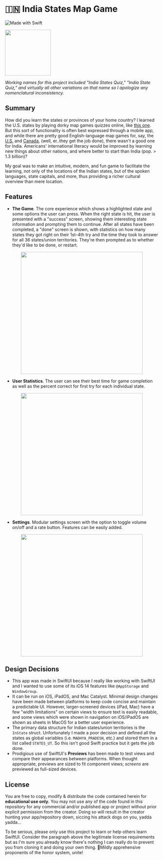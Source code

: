 # 🇮🇳 India States Map Game
![Made with Swift](https://img.shields.io/badge/swift-%23FA7343.svg?style=flat&logo=swift&logoColor=white)

[<img src="https://developer.apple.com/app-store/marketing/guidelines/images/badge-example-preferred_2x.png" width="150"/>](https://apps.apple.com/au/app/india-states-map-game/id1578581115?ign-mpt=uo%3D2)

*Working names for this project included "India States Quiz," "India State Quiz," and virtually all other variations on that name so I apologize any nomenclatural inconsistency.*
## Summary
How did you learn the states or provinces of your home country? I learned the U.S. states by playing dorky map games quizzes online, like [this one](https://online.seterra.com/en/vgp/3003). But this sort of functionality is often best expressed through a mobile app, and while there are pretty good English-language map games for, say, the [U.S.](https://apps.apple.com/us/app/united-states-map-quiz/id925224914) and [Canada](https://apps.apple.com/us/app/canada-map-quiz/id1137431114), (well, er..they get the job done), there wasn't a good one for India. Americans' international literacy would be improved by learning new things about other nations, and where better to start than India (pop. > 1.3 billion)?

My goal was to make an intuitive, modern, and fun game to facilitate the learning, not only of the locations of the Indian states, but of the spoken languages, state capitals, and more, thus providing a richer cultural overview than mere location. 

## Features

* **The Game**. The core experience which shows a highlighted state and some options the user can press. When the right state is hit, the user is presented with a "success" screen, showing them interesting state information and prompting them to continue. After all states have been completed, a "done" screen is shown, with statistics on how many states they got right on their 1st–4th try and the time they took to answer for all 36 states/union territories. They're then prompted as to whether they'd like to be done, or restart.

<p align="center">
<img src="https://githubimagesnatesabrown.s3.amazonaws.com/IMG_1604.PNG" height="400" align="center"/>
</p>

* **User Statistics**. The user can see their best time for game completion as well as the percent correct for first try for each individual state.

<p align="center">
<img src="https://githubimagesnatesabrown.s3.amazonaws.com/IMG_1605.PNG" height="400" align="center"/>
</p>

* **Settings**. Modular settings screen with the option to toggle volume on/off and a rate button. Features can be easily added.

<p align="center">
<img src="https://githubimagesnatesabrown.s3.amazonaws.com/IMG_67E339D9F34C-1.jpeg" height="400" align="center"/>
</p>

## Design Decisions

* This app was made in SwiftUI because I really like working with SwiftUI and I wanted to use some of its iOS 14 features like `@AppStorage` and `WindowGroup`. 
* It can be run on iOS, iPadOS, and Mac Catalyst. Minimal design changes have been made between platforms to keep code concise and maintain a predictable UI. However, larger-screened devices (iPad, Mac) have a few "width limitations" on certain views to ensure text is easily readable, and some views which were shown in navigation on iOS/iPadOS are shown as sheets in MacOS for a better user experience.
* The primary data structure for Indian states/union territories is the `InState` struct. Unfortunately I made a poor decision and defined all the states as global variables (i.e. `MADHYA_PRADESH`, etc.) and stored them in a list called `STATES_UT`. So this isn't good Swift practice but it gets the job done.
* Prodigious use of SwiftUI's **Previews** has been made to test views and compare their appearances between platforms. When thought appropriate, previews are sized to fit component views; *screens* are previewed as full-sized devices.

## License

You are free to copy, modify & distribute the code contained herein for **educational use only.** You may not use any of the code found in this repository for any commercial and/or published app or project without prior explicit permission from the creator. Doing so will result in the creator hunting your app/repository down, siccing his attack dogs on you, yadda yadda...

To be serious, please only use this project to learn or help others learn SwiftUI. Consider the paragraph above the legitimate license requirements but as I'm sure you already know there's nothing I can really do to prevent you from cloning it and doing your own thing. 🤞Mildly apprehensive proponents of the honor system, unite!
